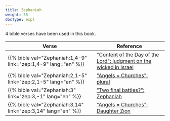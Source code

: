 ```yaml
---
title: Zephaniah
weight: 35
docType: expl
---
```


4 bible verses have been used in this book.

| Verse | Reference |
|-------|-----------|
| {{% bible val="Zephaniah:1,4-9" link="zep:1,4-9" lang="en" %}} | ["Content of the Day of the Lord": judgment on the wicked in Israel](/expl/background/israel/the-day-of-the-lord#1d83) |
| {{% bible val="Zephaniah:2,1-5" link="zep:2,1-5" lang="en" %}} | ["Angels = Churches": plural](/expl/content/letters/the-angel-of-the-churches#8ab4) |
| {{% bible val="Zephaniah:3" link="zep:3,-1" lang="en" %}} | ["Two final battles?": Zephaniah](/expl/content/1000y/the-thousand-year-kingdom#1767) |
| {{% bible val="Zephaniah:3,14" link="zep:3,14" lang="en" %}} | ["Angels = Churches": Daughter Zion](/expl/content/letters/the-angel-of-the-churches#8ab4) |
